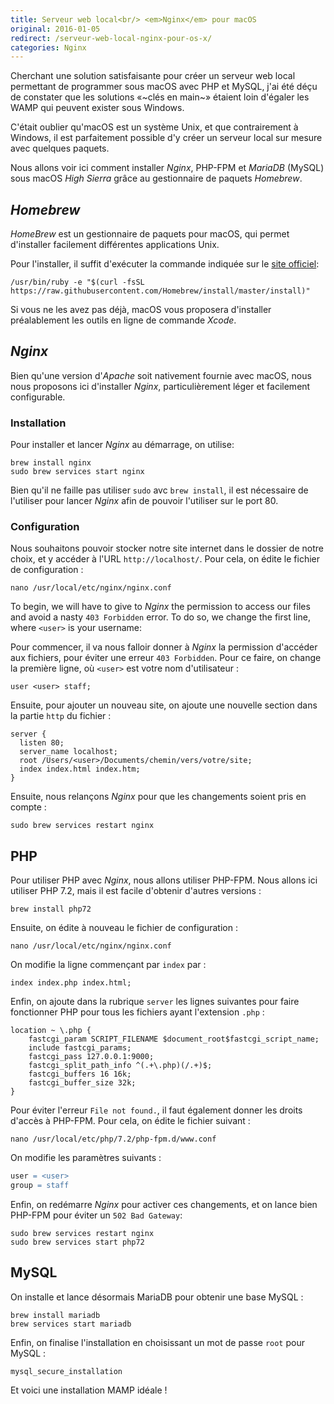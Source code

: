```yaml
---
title: Serveur web local<br/> <em>Nginx</em> pour macOS
original: 2016-01-05
redirect: /serveur-web-local-nginx-pour-os-x/
categories: Nginx
---
```


Cherchant une solution satisfaisante pour créer un serveur web local permettant de programmer sous macOS avec PHP et MySQL, j'ai été déçu de constater que les solutions «~clés en main~» étaient loin d'égaler les WAMP  qui peuvent exister sous Windows.

C'était oublier qu'macOS est un système Unix, et que contrairement à Windows, il est parfaitement possible d'y créer un serveur local sur mesure avec quelques paquets.

Nous allons voir ici comment installer *Nginx*, PHP-FPM et *MariaDB* (MySQL) sous macOS *High Sierra* grâce au gestionnaire de paquets *Homebrew*.

## *Homebrew*

*HomeBrew* est un gestionnaire de paquets pour macOS, qui permet d'installer facilement différentes applications Unix.

Pour l'installer, il suffit d'exécuter la commande indiquée sur le [site officiel](http://brew.sh):

```none
/usr/bin/ruby -e "$(curl -fsSL https://raw.githubusercontent.com/Homebrew/install/master/install)"
```

Si vous ne les avez pas déjà, macOS vous proposera d'installer préalablement les outils en ligne de commande *Xcode*.


## *Nginx*

Bien qu'une version d'*Apache* soit nativement fournie avec macOS, nous nous proposons ici d'installer *Nginx*, particulièrement léger et facilement configurable.

### Installation

Pour installer et lancer *Nginx* au démarrage, on utilise:

```none
brew install nginx
sudo brew services start nginx
```

Bien qu'il ne faille pas utiliser `sudo` avc `brew install`, il est nécessaire de l'utiliser pour lancer *Nginx* afin de pouvoir l'utiliser sur le port 80. 

### Configuration 

Nous souhaitons pouvoir stocker notre site internet dans le dossier de notre choix, et y accéder à l'URL `http://localhost/`. Pour cela, on édite le fichier de configuration :

```none
nano /usr/local/etc/nginx/nginx.conf
```
To begin, we will have to give to *Nginx* the permission to access our files and avoid a nasty `403 Forbidden` error. To do so, we change the first line, where `<user>` is your username:

Pour commencer, il va nous falloir donner à *Nginx* la permission d'accéder aux fichiers, pour éviter une erreur `403 Forbidden`. Pour ce faire, on change la première ligne, où `<user>` est votre nom d'utilisateur :

```nginx
user <user> staff;
```

Ensuite, pour ajouter un nouveau site, on ajoute une nouvelle section dans la partie `http` du fichier :

```nginx
server {
  listen 80;
  server_name localhost;
  root /Users/<user>/Documents/chemin/vers/votre/site;
  index index.html index.htm;
}
```

Ensuite, nous relançons *Nginx* pour que les changements soient pris en compte :
```none
sudo brew services restart nginx
```


## PHP

Pour utiliser PHP avec *Nginx*, nous allons utiliser PHP-FPM. Nous allons ici utiliser PHP 7.2, mais il est facile d'obtenir d'autres versions :

```none
brew install php72
```

Ensuite, on édite à nouveau le fichier de configuration :

```none
nano /usr/local/etc/nginx/nginx.conf
```

On modifie la ligne commençant par `index` par :

```nginx
index index.php index.html;
```

Enfin, on ajoute dans la rubrique `server` les lignes suivantes pour faire fonctionner PHP pour tous les fichiers ayant l'extension `.php` :


```nginx
location ~ \.php {
    fastcgi_param SCRIPT_FILENAME $document_root$fastcgi_script_name;
    include fastcgi_params;
    fastcgi_pass 127.0.0.1:9000;
    fastcgi_split_path_info ^(.+\.php)(/.+)$;
    fastcgi_buffers 16 16k;
    fastcgi_buffer_size 32k;
}
```

Pour éviter l'erreur `File not found.`, il faut également donner les droits d'accès à PHP-FPM. Pour cela, on édite le fichier suivant :

```none
nano /usr/local/etc/php/7.2/php-fpm.d/www.conf
```

On modifie les paramètres suivants :

```apache
user = <user>
group = staff
```

Enfin, on redémarre *Nginx* pour activer ces changements, et on lance bien PHP-FPM pour éviter un  `502 Bad Gateway`:

```none
sudo brew services restart nginx
sudo brew services start php72
```
## MySQL

On installe et lance désormais MariaDB pour obtenir une base MySQL :
```none
brew install mariadb
brew services start mariadb
```

Enfin, on finalise l'installation en choisissant un mot de passe `root` pour MySQL :

```none
mysql_secure_installation
```

Et voici une installation MAMP idéale !

